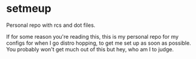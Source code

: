 # setmeup
Personal repo with rcs and dot files.

If for some reason you're reading this, this is my personal repo for my configs for when I go distro hopping, to get me set up as soon as possible. You probably won't get much out of this but hey, who am I to judge.
